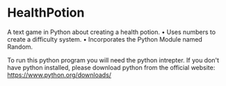 # HealthPotion
A text game in Python about creating a health potion.
    • Uses numbers to create a difficulty system.
    • Incorporates the Python Module named Random.

To run this python program you will need the python intrepter. If you don't have python installed, please download python from the official website: https://www.python.org/downloads/

